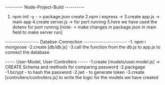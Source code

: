 --------- Node-Project-Build ----------
1. npm init -y - > package.json create
2.npm i express -> 
3.create app.js -> main app
4.create server.js -> for port running
5.here we have used the dotenv for port runnng
[note- > make changes in package.json in main field to make server run]

----------------- Databse-Connection ----------------------
-1. npm i mongoose
-2.create [db/db.js]
-3.call the function from the db.js to app.js to connect the database

----- User-Model, User-Controllers -----
-1.create [models/user.model.js] -> CREATE Schema and methods for comparing password
-2.packgage 
    -1.bcrypt - to hash the password 
    -2.jwt - to generate token
-3.create [controllers/controllers.js] to write the logic for the models we have created
